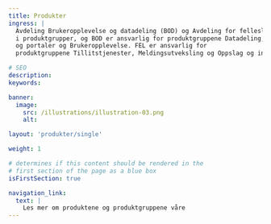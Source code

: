 ```yaml
---
title: Produkter
ingress: |
  Avdeling Brukeropplevelse og datadeling (BOD) og Avdeling for fellesløsninger (FEL)leverer begge fellesløsninger som er til gode for samfunnet. Fellesløsningene Digdir leverer er inndelt
  i produktgrupper, og BOD er ansvarlig for produktgruppene Datadeling, Tjenesteutvikling
  og portaler og Brukeropplevelse. FEL er ansvarlig for
  produktgruppene Tillitstjenester, Meldingsutveksling og Oppslag og innsyn.

# SEO
description:
keywords:

banner:
  image:
    src: /illustrations/illustration-03.png
    alt:

layout: 'produkter/single'

weight: 1

# determines if this content should be rendered in the
# first section of the page as a blue box
isFirstSection: true

navigation_link:
  text: |
    Les mer om produktene og produktgruppene våre
---
```

